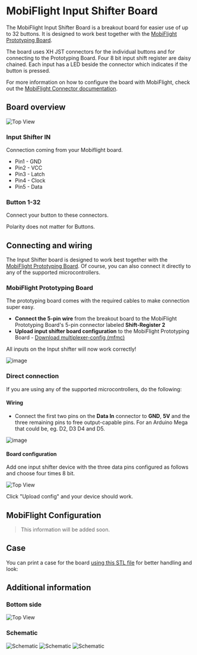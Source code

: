 # MobiFlight Input Shifter Board
The MobiFlight Input Shifter Board is a breakout board for easier use of up to 32 buttons. It is designed to work best together with the [MobiFlight Prototyping Board](https://shop.mobiflight.com/product/prototyping-board-v2).

The board uses XH JST connectors for the individual buttons and for connecting to the Prototyping Board. Four 8 bit input shift register are daisy chained. Each input has a LED beside the connector which indicates if the button is pressed.

For more information on how to configure the board with MobiFlight, check out the [MobiFlight Connector documentation](https://docs.mobiflight.com/devices/input-shift-register/).

## Board overview
![Top View](input-shifter-top.png)

### Input Shifter IN
Connection coming from your Mobiflight board.

* Pin1 - GND
* Pin2 - VCC
* Pin3 - Latch
* Pin4 - Clock
* Pin5 - Data

### Button 1-32
Connect your button to these connectors.

Polarity does not matter for Buttons.

## Connecting and wiring
The Input Shifter board is designed to work best together with the [MobiFlight Prototyping Board](https://shop.mobiflight.com/product/prototyping-board-v2). Of course, you can also connect it directly to any of the supported microcontrollers.

### MobiFlight Prototyping Board
The prototyping board comes with the required cables to make connection super easy.

* **Connect the 5-pin wire** from the breakout board to the MobiFlight Prototyping Board's 5-pin connector labeled **Shift-Register 2**
* **Upload input shifter board configuration** to the MobiFlight Prototyping Board - [Download multiplexer-config (mfmc)](https://raw.githubusercontent.com/MobiFlight/mobiflight-pcbs/refs/heads/main/led-driver-board/prototyping-board.input-shifter.mfmc)

All inputs on the Input shifter will now work correctly!

![image](wiring-diagram-prototype-board.png)

### Direct connection
If you are using any of the supported microcontrollers, do the following:

#### Wiring
* Connect the first two pins on the **Data In** connector to **GND**, **5V** and the three remaining pins to free output-capable pins. For an Arduino Mega that could be, eg. D2, D3 D4 and D5. 

![image](wiring-diagram-mega.png)

#### Board configuration
Add one input shifter device with the three data pins configured as follows and choose four times 8 bit.

![Top View](board-configuration.png)

Click "Upload config" and your device should work.

## MobiFlight Configuration

> This information will be added soon.

## Case
You can print a case for the board [using this STL file](breakout-multiplexer-case.stl) for better handling and look:

## Additional information

### Bottom side
![Top View](input-shifter-bottom.png)

### Schematic
![Schematic](schematic-root.png)
![Schematic](schematic-active-parts.png)
![Schematic](schematic-leds.png)
